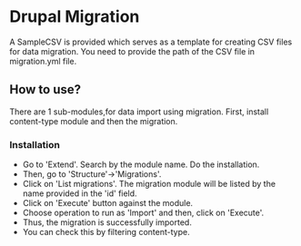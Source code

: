 # Drupal Migration

A SampleCSV is provided which serves as a template for creating CSV files for data migration.
You need to provide the path of the CSV file in migration.yml file.

## How to use?
There are 1 sub-modules,for data import using migration.
First, install content-type module and then the migration.

### Installation
* Go to 'Extend'. Search by the module name. Do the installation.
* Then, go to 'Structure'->'Migrations'.
* Click on 'List migrations'. The migration module will be listed by the name provided in the 'id' field.
* Click on 'Execute' button against the module.
* Choose operation to run as 'Import' and then, click on 'Execute'.
* Thus, the migration is successfully imported.
* You can check this by filtering content-type.
